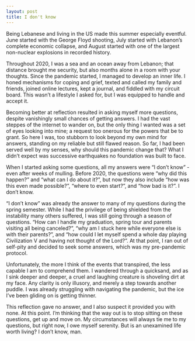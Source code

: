 ```yaml
---
layout: post
title: I don't know
---
```


Being Lebanese and living in the US made this summer especially eventful. June started with the George Floyd shooting, July started with Lebanon’s complete economic collapse, and August started with one of the largest non-nuclear explosions in recorded history.  

Throughout 2020, I was a sea and an ocean away from Lebanon; that distance brought me security, but also months alone in a room with your thoughts. Since the pandemic started, I managed to develop an inner life. I honed mechanisms for coping and grief, texted and called my family and friends, joined online lectures, kept a journal, and fiddled with my circuit board. This wasn’t a lifestyle I asked for, but I was equipped to handle and accept it.  

Becoming better at reflection resulted in asking myself more questions, despite vanishingly small chances of getting answers. I had the vast steppes of the internet to wander on, but the only thing I wanted was a set of eyes looking into mine; a request too onerous for the powers that be to grant. So here I was, too stubborn to look beyond my own mind for answers, standing on my reliable but still flawed reason. So far, I had been served well by my senses, why should this pandemic change that? What I didn’t expect was successive earthquakes no foundation was built to face. 

When I started asking some questions, all my answers were “I don’t know” - even after weeks of mulling. Before 2020, the questions were “why did this happen?” and “what can I do about it?”, but now they also include “how was this even made possible?”, “where to even start?”, and “how bad is it?”. I don’t know.  

“I don’t know” was already the answer to many of my questions during the spring semester. While I had the privilege of being shielded from the instability many others suffered, I was still going through a season of questions. “How can I handle my graduation, spring tour and parents visiting all being canceled?”, “why am I stuck here while everyone else is with their parents?”, and “how could I let myself spend a whole day playing Civilization V and having not thought of the Lord?”. At that point, I ran out of self-pity and decided to seek some answers, which was my pre-pandemic protocol. 

Unfortunately, the more I think of the events that transpired, the less capable I am to comprehend them. I wandered through a quicksand, and as I sink deeper and deeper, a cruel and laughing creature is shoveling dirt at my face. Any clarity is only illusory, and merely a step towards another puddle. I was already struggling with navigating the pandemic, but the ice I’ve been gliding on is getting thinner. 

This reflection gave no answer, and I also suspect it provided you with none. At this point. I’m thinking that the way out is to stop sitting on these questions, get up and move on. My circumstances will always tie me to my questions, but right now, I owe myself serenity. But is an unexamined life worth living? I don’t know, man. 